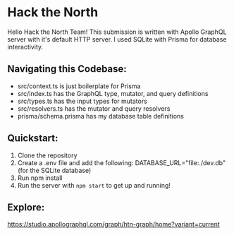 # Hack the North

Hello Hack the North Team! This submission is written with Apollo GraphQL server with it's default HTTP server. I used SQLite with Prisma for database
interactivity. 

## Navigating this Codebase:
- src/context.ts is just boilerplate for Prisma
- src/index.ts has the GraphQL type, mutator, and query definitions
- src/types.ts has the input types for mutators
- src/resolvers.ts has the mutator and query resolvers
- prisma/schema.prisma has my database table definitions


## Quickstart: 

1. Clone the repository
2. Create a .env file and add the following: DATABASE_URL="file:./dev.db" (for the SQLite database)
3. Run npm install
4. Run the server with ```npm start``` to get up and running!

## Explore: 

https://studio.apollographql.com/graph/htn-graph/home?variant=current


